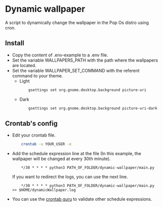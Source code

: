 # Dynamic wallpaper

A script to dynamically change the wallpaper in the Pop Os distro using cron.

## Install

*   Copy the content of .env-example to a .env file.
*   Set the variable WALLPAPERS_PATH with the path where the wallpapers are located.
*   Set the variable WALLPAPER_SET_COMMAND with the referent command to your theme.
    *   Light
        ```bash
            gsettings set org.gnome.desktop.background picture-uri
        ```
    *   Dark
        ```bash
            gsettings set org.gnome.desktop.background picture-uri-dark

        ```

## Crontab's config

*   Edit your crontab file.
    ```bash
        crontab -u YOUR_USER -e
    ```
*   Add the schedule expression line at the file (In this example, the wallpaper will be changed at every 30th minute).
    ```
        */30 * * * * python3 PATH_OF_FOLDER/dynamic-wallpaper/main.py
    ```
    If you want to redirect the logs, you can use the next line.
    ```
        */30 * * * * python3 PATH_OF_FOLDER/dynamic-wallpaper/main.py >> $HOME/dynamicWallpaper.log
    ```
* You can use the [crontab guru](https://crontab.guru/#*/30_*_*_*_*) to validate other schedule expressions.
